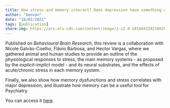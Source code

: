 ```yaml
---
title: How stress and memory interact? Does depression have something with it?
author: "Geovan"
date: "16/02/2021"
tags: [publication]
share-img: https://ars.els-cdn.com/content/image/1-s2.0-S0166432821002989-gr2.jpg
---
```


Published on *Behavioural Brain Research*, this review is a collaboration with Nicole Galvão-Coelho, Flávio Barbosa, and Hector Vargas, where we gathered animal and 
human studies to provide an outline of the physiological responses to stress, the main memory systems - as proposed by the *explicit-implict* model - and its 
neural substrates, and the effects of acute/chronic stress in each memory system. 

Finally, we also show how memory dysfunctions and stress correlates with major depression, and illustrate how memory can be a useful tool for Psychiatry.

You can access it [here](https://www.sciencedirect.com/science/article/pii/S0166432821002989#fig0010).
